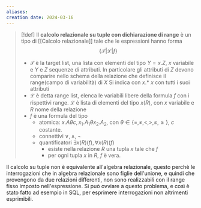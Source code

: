 ```yaml
---
aliases: 
creation date: 2024-03-16
---
```


>[!def]
>Il **calcolo relazionale su tuple con dichiarazione di range** è un tipo di [[Calcolo relazionale]] tale che le espressioni hanno forma
>$$ \{ \mathcal{T} | \mathcal{L} | f \} $$
>- $\mathcal{T}$ è la target list, una lista con elementi del tipo $Y = x.Z$, $x$ variabile e $Y$ e $Z$ sequenze di attributi. 
>  In particolare gli attributi di $Z$ devono comparire nello schema della relazione che definisce il range(campo di variabilità) di $X$
>  Si indica con $x.*$  $x$ con tutti i suoi attributi
>- $\mathcal{L}$ è detta range list, elenca le variabili libere della formula $f$ con i rispettivi range. $\mathcal{L}$ è lista di elementi del tipo $x(R)$, con $x$ variabile e $R$ nome della relazione
>- $f$ è una formula del tipo
>	- atomica: $x.A\theta c, x_{1}. A_{1}\theta x_{2}.A_{2}$, con $\theta \in \{ =, \neq , <, >, \leq, \geq \}$, $c$ costante.
>	- connettivi $\lor, \land, \neg$
>	- quantificatori $\exists x (R) (f), \forall x(R)(f)$
>		- esiste nella relazione $R$ una tupla $x$ tale che $f$
>		- per ogni tupla $x$ in $R$, $f$ è vera.


Il calcolo su tuple non è equivalente all'algebra relazionale, questo perchè le interrogazioni che in algebra relazionale sono figlie dell'unione, e quindi che provengono da due relazioni differenti, non sono realizzabili con il range fisso imposto nell'espressione. Si può ovviare a questo problema, e così è stato fatto ad esempio in SQL, per esprimere interrogazioni non altrimenti esprimibili.